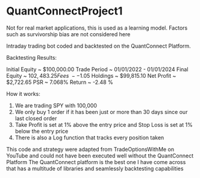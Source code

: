 # QuantConnectProject1

Not for real market applications, this is used as a learning model. Factors such as survivorship bias are not considered here

Intraday trading bot coded and backtested on the QuantConnect Platform.

Backtesting Results:

Initial Equity ~ $100,000.00
Trade Period ~ 01/01/2022 - 01/01/2024
Final Equity ~ $102,483.25
Fees ~ --$1.05
Holdings ~ $99,815.10
Net Profit ~ $2,722.65
PSR ~ 7.068%
Return ~ -2.48 %


How it works:

1. We are trading SPY with 100,000
2. We only buy 1 order if it has been just or more than 30 days since our last closed order
3. Take Profit is set at 1% above the entry price and Stop Loss is set at 1% below the entry price
4. There is also a Log function that tracks every position taken

This code and strategy were adapted from TradeOptionsWithMe on YouTube and could not have been executed well without the QuantConnect Platform The QuantConnect platform is the best one I have come across that has a multitude of libraries and seamlessly backtesting capabilities
